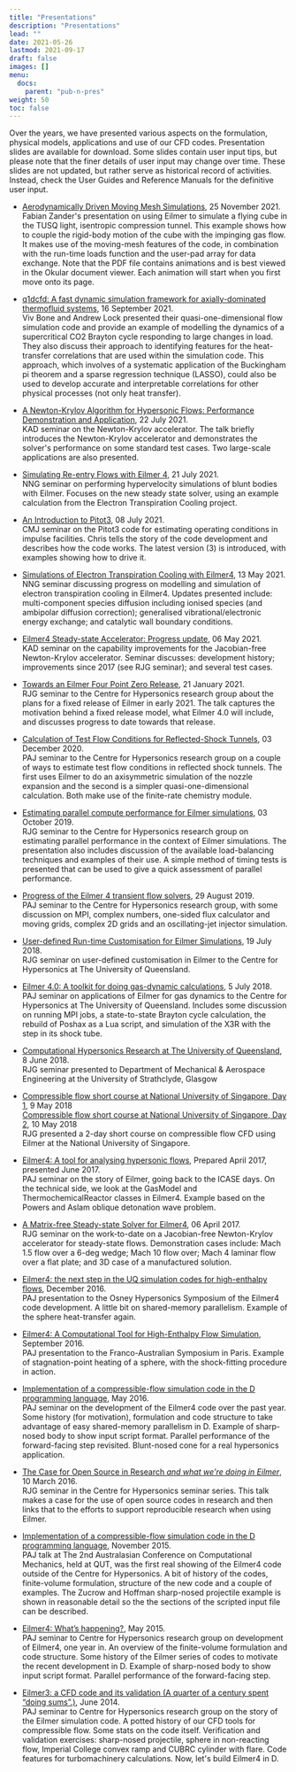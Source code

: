 ```yaml
---
title: "Presentations"
description: "Presentations"
lead: ""
date: 2021-05-26
lastmod: 2021-09-17
draft: false
images: []
menu:
  docs:
    parent: "pub-n-pres"
weight: 50
toc: false
---
```


Over the years, we have presented various aspects on the formulation,
physical models, applications and use of our CFD codes. Presentation slides
are available for download. Some slides contain user input tips, but please note
that the finer details of user input may change over time.
These slides are not updated, but rather serve as historical record of activities.
Instead, check the User Guides and Reference Manuals for the definitive user input.

- [Aerodynamically Driven Moving Mesh Simulations](/pdfs/fabs-flying-cubes-eilmer-meetup-2021-11-25.pdf), 25 November 2021.  
  Fabian Zander's presentation on using Eilmer to simulate a flying cube in the TUSQ light, isentropic compression tunnel.
  This example shows how to couple the rigid-body motion of the cube with the impinging gas flow.
  It makes use of the moving-mesh features of the code,
  in combination with the run-time loads function and the user-pad array for data exchange.
  Note that the PDF file contains animations and is best viewed in the Okular document viewer.
  Each animation will start when you first move onto its page.

- [q1dcfd: A fast dynamic simulation framework for axially-dominated thermofluid systems](/pdfs/viv-bone-andrew-lock-cfh-seminar-09-2021.pdf), 16 September 2021.  
  Viv Bone and Andrew Lock presented their quasi-one-dimensional flow simulation
  code and provide an example of modelling the dynamics of a supercritical CO2
  Brayton cycle responding to large changes in load.  They also discuss their
  approach to identifying features for the heat-transfer correlations that are
  used within the simulation code.  This approach, which involves of a systematic
  application of the Buckingham pi theorem and a sparse regression technique
  (LASSO), could also be used to develop accurate and interpretable correlations
  for other physical processes (not only heat transfer).

- [A Newton-Krylov Algorithm for Hypersonic Flows: Performance Demonstration and Application](/pdfs/kd-uqtum-seminar-07-2021.pdf), 22 July 2021.  
  KAD seminar on the Newton-Krylov accelerator.
  The talk briefly introduces the Newton-Krylov accelerator and demonstrates the solver's performance on some standard test cases.
  Two large-scale applications are also presented.

- [Simulating Re-entry Flows with Eilmer 4](/pdfs/nng-uqtum-seminar-07-2021.pdf), 21 July 2021.  
  NNG seminar on performing hypervelocity simulations of blunt bodies with Eilmer.
  Focuses on the new steady state solver, using an example calculation from the Electron Transpiration Cooling project.

- [An Introduction to Pitot3](/pdfs/cmj-cfh-talk-07-2021.pdf), 08 July 2021.  
  CMJ seminar on the Pitot3 code for estimating operating conditions in impulse facilities.
  Chris tells the story of the code development and describes how the code works.
  The latest version (3) is introduced, with examples showing how to drive it.

- [Simulations of Electron Transpiration Cooling with Eilmer4](/pdfs/nng-cfh-seminar-05-2021.pdf), 13 May 2021.  
  NNG seminar discussing progress on modelling and simulation
  of electron transpiration cooling in Eilmer4.
  Updates presented include: multi-component species diffusion including ionised species (and ambipolar diffusion correction);
  generalised vibrational/electronic energy exchange; and
  catalytic wall boundary conditions.

- [Eilmer4 Steady-state Accelerator: Progress update](/pdfs/kad-cfh-seminar-05-2021.pdf), 06 May 2021.  
  KAD seminar on the capability improvements for the Jacobian-free Newton-Krylov accelerator. Seminar discusses: development history; improvements since 2017 (see RJG seminar); and several test cases.

- [Towards an Eilmer Four Point Zero Release](/pdfs/cfh-seminar-jan-2021.pdf), 21 January 2021.  
  RJG seminar to the Centre for Hypersonics research group about the plans for a fixed release
  of Eilmer in early 2021.
  The talk captures the motivation behind a fixed release model, what Eilmer 4.0 will include,
  and discusses progress to date towards that release.

- [Calculation of Test Flow Conditions for Reflected-Shock Tunnels](/pdfs/eilmer-talk-pj-2020-dec.pdf), 03 December 2020.  
  PAJ seminar to the Centre for Hypersonics research group on a couple of ways to estimate
  test flow conditions in reflected shock tunnels.
  The first uses Eilmer to do an axisymmetric simulation of the nozzle expansion and
  the second is a simpler quasi-one-dimensional calculation.
  Both make use of the finite-rate chemistry module.
  
- [Estimating parallel compute performance for Eilmer simulations](/pdfs/cfh-seminar-oct-2019.pdf), 03 October 2019.  
  RJG seminar to the Centre for Hypersonics research group on estimating
  parallel performance in the context of Eilmer simulations.
  The presentation also includes discussion of the available
  load-balancing techniques and examples of their use.
  A simple method of timing tests is presented that can be used
  to give a quick assessment of parallel performance.

- [Progress of the Eilmer 4 transient flow solvers](/pdfs/eilmer-talk-pj-aug-2019.pdf), 29 August 2019.  
  PAJ seminar to the Centre for Hypersonics research group, with some discussion on MPI, complex numbers,
  one-sided flux calculator and moving grids,
  complex 2D grids and an oscillating-jet injector simulation.
  
- [User-defined Run-time Customisation for Eilmer Simulations](/pdfs/cfh-seminar-jul-2018.pdf), 19 July 2018.    
  RJG seminar on user-defined customisation in Eilmer to the Centre for Hypersonics at The University of Queensland.

- [Eilmer 4.0: A toolkit for doing gas-dynamic calculations](/pdfs/eilmer-talk-pj-july-2018.pdf), 5 July 2018.  
  PAJ seminar on applications of Eilmer for gas dynamics to the Centre for Hypersonics at The University of Queensland.
  Includes some discussion on running MPI jobs, a state-to-state Brayton cycle calculation,
  the rebuild of Poshax as a Lua script,
  and simulation of the X3R with the step in its shock tube.

- [Computational Hypersonics Research at The University of Queensland](/pdfs/rjg-seminar-strathclyde-2018-06-08.pdf), 8 June 2018.  
  RJG seminar presented to Department of Mechanical & Aerospace Engineering at the University of Strathclyde, Glasgow

- [Compressible flow short course at National University of Singapore, Day 1](/pdfs/nus-short-course-on-eilmer-day-1.pdf), 9 May 2018  
  [Compressible flow short course at National University of Singapore, Day 2](/pdfs/nus-short-course-on-eilmer-day-2.pdf), 10 May 2018  
  RJG presented a 2-day short course on compressible flow CFD using Eilmer at the National University of Singapore.

- [Eilmer4: A tool for analysing hypersonic flows](/pdfs/eilmer4-talk-pj-april-2017.pdf), Prepared April 2017, presented June 2017.  
  PAJ seminar on the story of Eilmer, going back to the ICASE days.
  On the technical side, we look at the GasModel and ThermochemicalReactor classes in Eilmer4.
  Example based on the Powers and Aslam oblique detonation wave problem.

- [A Matrix-free Steady-state Solver for Eilmer4](/pdfs/seseminar-2017-04-06.pdf), 06 April 2017.  
  RJG seminar on the work-to-date on a Jacobian-free Newton-Krylov
 accelerator for steady-state flows.
 Demonstration cases include: Mach 1.5 flow over a 6-deg wedge; Mach 10 flow over; Mach 4 laminar flow over a flat plate; and 3D case of a manufactured solution.
 

- [Eilmer4: the next step in the UQ simulation codes for high-enthalpy flows](/pdfs/eilmer4-talk-pj-dec-2016.pdf), December 2016.  
  PAJ presentation to the Osney Hypersonics Symposium of the Eilmer4 code development.
  A little bit on shared-memory parallelism.
  Example of the sphere heat-transfer again.
  
- [Eilmer4: A Computational Tool for High-Enthalpy Flow Simulation](/pdfs/eilmer4-talk-pj-sep-2016.pdf), September 2016.  
  PAJ presentation to the Franco-Australian Symposium in Paris.
  Example of stagnation-point heating of a sphere, with the shock-fitting procedure in action.

- [Implementation of a compressible-flow simulation code in the D programming language](/pdfs/eilmer4-talk-pj-may-2016.pdf), May 2016.  
  PAJ seminar on the development of the Eilmer4 code over the past year.
  Some history (for motivation), formulation and code structure to take advantage of easy shared-memory parallelism in D.
  Example of sharp-nosed body to show input script format.
  Parallel performance of the forward-facing step revisited.
  Blunt-nosed cone for a real hypersonics application.

- [The Case for Open Source in Research _and what we're doing in Eilmer_](/html/case-for-open-source.html), 10 March 2016.  
  RJG seminar in the Centre for Hypersonics seminar series.
  This talk makes a case for the use of open source codes in research and then links that to the efforts
  to support reproducible research when using Eilmer.

- [Implementation of a compressible-flow simulation code in the D programming language](/pdfs/eilmer4-talk-nov-2015.pdf), November 2015.  
  PAJ talk at The 2nd Australasian Conference on Computational Mechanics, held at QUT,
  was the first real showing of the Eilmer4 code outside of the Centre for Hypersonics.
  A bit of history of the codes, finite-volume formulation, structure of the new code and a couple of examples.
  The Zucrow and Hoffman sharp-nosed projectile example is shown in reasonable detail
  so the the sections of the scripted input file can be described.

- [Eilmer4: What’s happening?](/pdfs/eilmer4-talk-may-2015.pdf), May 2015.  
  PAJ seminar to Centre for Hypersonics research group on development of Eilmer4, one year in.
  An overview of the finite-volume formulation and code structure.
  Some history of the Eilmer series of codes to motivate the recent development in D.
  Example of sharp-nosed body to show input script format.
  Parallel performance of the forward-facing step.

- [Eilmer3: a CFD code and its validation (A quarter of a century spent “doing sums”.)](/pdfs/eilmer3-talk-june-2014.pdf), June 2014.  
  PAJ seminar to Centre for Hypersonics research group on the story of the Eilmer simulation code.
  A potted history of our CFD tools for compressible flow.
  Some stats on the code itself.
  Verification and validation exercises: sharp-nosed projectile, sphere in non-reacting flow,
  Imperial College convex ramp and CUBRC cylinder with flare.
  Code features for turbomachinery calculations.
  Now, let's build Eilmer4 in D.
